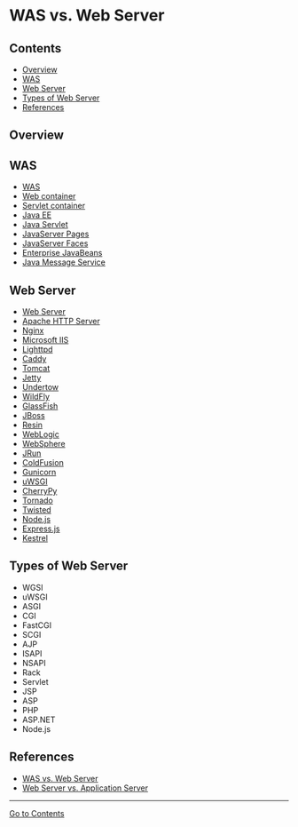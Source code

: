 # WAS vs. Web Server
## Contents
* [Overview](#overview)
* [WAS](#was)
* [Web Server](#web-server)
* [Types of Web Server](#types-of-web-server)
* [References](#references)

## Overview


## WAS
* [WAS](https://en.wikipedia.org/wiki/Web_container)
* [Web container](https://en.wikipedia.org/wiki/Web_container)
* [Servlet container](https://en.wikipedia.org/wiki/Web_container)
* [Java EE](https://en.wikipedia.org/wiki/Java_Platform,_Enterprise_Edition)
* [Java Servlet](https://en.wikipedia.org/wiki/Java_servlet)
* [JavaServer Pages](https://en.wikipedia.org/wiki/JavaServer_Pages)
* [JavaServer Faces](https://en.wikipedia.org/wiki/JavaServer_Faces)
* [Enterprise JavaBeans](https://en.wikipedia.org/wiki/Enterprise_JavaBeans)
* [Java Message Service](https://en.wikipedia.org/wiki/Java_Message_Service)

## Web Server
* [Web Server](https://en.wikipedia.org/wiki/Web_server)
* [Apache HTTP Server](https://en.wikipedia.org/wiki/Apache_HTTP_Server)
* [Nginx](https://en.wikipedia.org/wiki/Nginx)
* [Microsoft IIS](https://en.wikipedia.org/wiki/Internet_Information_Services)
* [Lighttpd](https://en.wikipedia.org/wiki/Lighttpd)
* [Caddy](https://en.wikipedia.org/wiki/Caddy_(web_server))
* [Tomcat](https://en.wikipedia.org/wiki/Apache_Tomcat)
* [Jetty](https://en.wikipedia.org/wiki/Jetty_(web_server))
* [Undertow](https://en.wikipedia.org/wiki/Undertow_(web_server))
* [WildFly](https://en.wikipedia.org/wiki/WildFly)
* [GlassFish](https://en.wikipedia.org/wiki/GlassFish)
* [JBoss](https://en.wikipedia.org/wiki/JBoss_(company))
* [Resin](https://en.wikipedia.org/wiki/Resin_(software))
* [WebLogic](https://en.wikipedia.org/wiki/WebLogic)
* [WebSphere](https://en.wikipedia.org/wiki/IBM_WebSphere_Application_Server)
* [JRun](https://en.wikipedia.org/wiki/JRun)
* [ColdFusion](https://en.wikipedia.org/wiki/Adobe_ColdFusion)
* [Gunicorn](https://en.wikipedia.org/wiki/Gunicorn)
* [uWSGI](https://en.wikipedia.org/wiki/UWSGI)
* [CherryPy](https://en.wikipedia.org/wiki/CherryPy)
* [Tornado](https://en.wikipedia.org/wiki/Tornado_(web_server))
* [Twisted](https://en.wikipedia.org/wiki/Twisted_(software))
* [Node.js](https://en.wikipedia.org/wiki/Node.js)
* [Express.js](https://en.wikipedia.org/wiki/Express.js)
* [Kestrel](https://en.wikipedia.org/wiki/Kestrel_(web_server))

## Types of Web Server
* WGSI
* uWSGI
* ASGI
* CGI
* FastCGI
* SCGI
* AJP
* ISAPI
* NSAPI
* Rack
* Servlet
* JSP
* ASP
* PHP
* ASP.NET
* Node.js


## References
* [WAS vs. Web Server](https://www.youtube.com/watch?v=7fqfOVl2D0s)
* [Web Server vs. Application Server](https://www.youtube.com/watch?v=7fqfOVl2D0s)


---

[Go to Contents](#contents)

